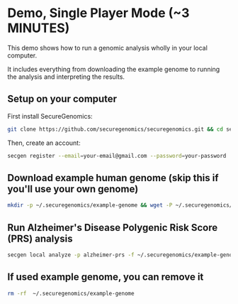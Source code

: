 # Demo, Single Player Mode (~3 MINUTES)

This demo shows how to run a genomic analysis wholly in your local computer.

It includes everything from downloading the example genome to running the analysis and interpreting the results.

## Setup on your computer
First install SecureGenomics:
```bash
git clone https://github.com/securegenomics/securegenomics.git && cd securegenomics && bash setup.sh
```
Then, create an account:
```bash
secgen register --email=your-email@gmail.com --password=your-password
```

## Download example human genome (skip this if you'll use your own genome)
```bash
mkdir -p ~/.securegenomics/example-genome && wget -P ~/.securegenomics/example-genome https://storage.googleapis.com/genomics-public-data/simons-genome-diversity-project/vcf/LP6005441-DNA_C05.annotated.nh2.variants.vcf.gz && gunzip ~/.securegenomics/example-genome/LP6005441-DNA_C05.annotated.nh2.variants.vcf.gz
```

## Run Alzheimer's Disease Polygenic Risk Score (PRS) analysis
```bash
secgen local analyze -p alzheimer-prs -f ~/.securegenomics/example-genome/LP6005441-DNA_C01.annotated.nh2.variants.vcf
```


## If used example genome, you can remove it
```bash
rm -rf  ~/.securegenomics/example-genome
```